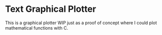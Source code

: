 # Text Graphical Plotter

This is a graphical plotter WIP just as a proof of concept where I could plot mathematical functions with C.